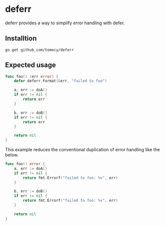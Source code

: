 # deferr

deferr provides a way to simplify error handling with defer.  

## Installtion
```
go get github.com/tomocy/deferr
```

## Expected usage
```go
func foo() (err error) {
	defer deferr.Format(&err, "failed to foo")

	a, err := doA()
	if err != nil {
		return err
	}

	b, err := doB()
	if err != nil {
		return err
	}

	return nil
}
```

This example reduces the conventional duplication of error handling like the below.
```go
func foo() error {
	a, err := doA()
	if err != nil {
		return fmt.Errorf("failed to foo: %v", err)
	}

	b, err := doB()
	if err != nil {
		return fmt.Errorf("failed to foo: %v", err)
	}

	return nil
}
```